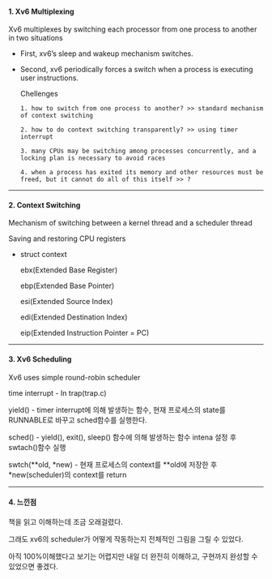 #### 1. Xv6 Multiplexing

Xv6 multiplexes by switching each processor from one process to another in two
situations

- First, xv6’s sleep and wakeup mechanism switches.

- Second, xv6 periodically forces a switch when a process is executing user instructions.

	Chellenges

      1. how to switch from one process to another? >> standard mechanism of context switching

      2. how to do context switching transparently? >> using timer interrupt

      3. many CPUs may be switching among processes concurrently, and a locking plan is necessary to avoid races

      4. when a process has exited its memory and other resources must be freed, but it cannot do all of this itself >> ?

---

#### 2. Context Switching

Mechanism of switching between a kernel thread and a scheduler thread

Saving and restoring CPU registers

- struct context 

	ebx(Extended Base Register)

	ebp(Extended Base Pointer)

	esi(Extended Source Index)

	edi(Extended Destination Index)

	eip(Extended Instruction Pointer = PC)

---

#### 3. Xv6 Scheduling

Xv6 uses simple round-robin scheduler

time interrupt - In trap(trap.c)

yield() - timer interrupt에 의해 발생하는 함수, 현재 프로세스의 state를 RUNNABLE로 바꾸고 sched함수를 실행한다. 

sched() - yield(), exit(), sleep() 함수에 의해 발생하는 함수 intena 설정 후 swtach()함수 실행

swtch(**old, *new) - 현재 프로세스의 context를 **old에 저장한 후 *new(scheduler)의 context를 return

---

#### 4. 느낀점

책을 읽고 이해하는데 조금 오래걸렸다.

그래도 xv6의 scheduler가 어떻게 작동하는지 전체적인 그림을 그릴 수 있었다.

아직 100%이해했다고 보기는 어렵지만 내일 더 완전히 이해하고, 구현까지 완성할 수 있었으면 좋겠다.

